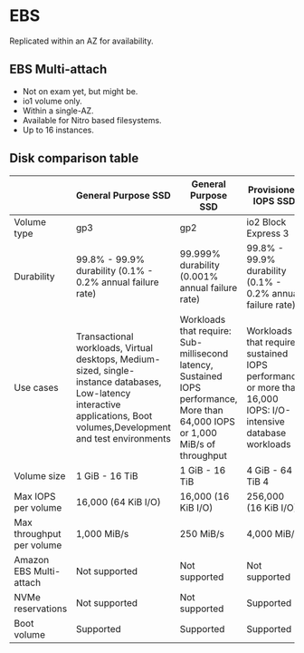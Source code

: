 # EBS 

Replicated within an AZ for availability.


## EBS Multi-attach

- Not on exam yet, but might be.
- io1 volume only.
- Within a single-AZ.
- Available for Nitro based filesystems.
- Up to 16 instances.

 ## Disk comparison table

||General Purpose SSD| General Purpose SSD|Provisioned IOPS SSD|Provisioned IOPS SSD|
|---|---|---|---|---|
|Volume type|gp3|gp2|io2 Block Express 3|	io1|
|Durability|99.8% - 99.9% durability (0.1% - 0.2% annual failure rate)|99.999% durability (0.001% annual failure rate)|99.8% - 99.9% durability (0.1% - 0.2% annual failure rate)|
|Use cases| Transactional workloads, Virtual desktops, Medium-sized, single-instance databases, Low-latency interactive applications, Boot volumes,Development and test environments| Workloads that require: Sub-millisecond latency, Sustained IOPS performance, More than 64,000 IOPS or 1,000 MiB/s of throughput| Workloads that require sustained IOPS performance or more than 16,000 IOPS: I/O-intensive database workloads|
|Volume size|1 GiB - 16 TiB|1 GiB - 16 TiB|4 GiB - 64 TiB 4|4 GiB - 16 TiB|
|Max IOPS per volume|16,000 (64 KiB I/O)|16,000 (16 KiB I/O)|256,000 (16 KiB I/O)|5	64,000 (16 KiB I/O)|
|Max throughput per volume|1,000 MiB/s|250 MiB/s |4,000 MiB/s|1,000 MiB/s|
|Amazon EBS Multi-attach|Not supported|Not supported|Not supported|Supported|
|NVMe reservations|Not supported|Not supported|Supported|Not supported|
|Boot volume|Supported|Supported|Supported|Supported|
